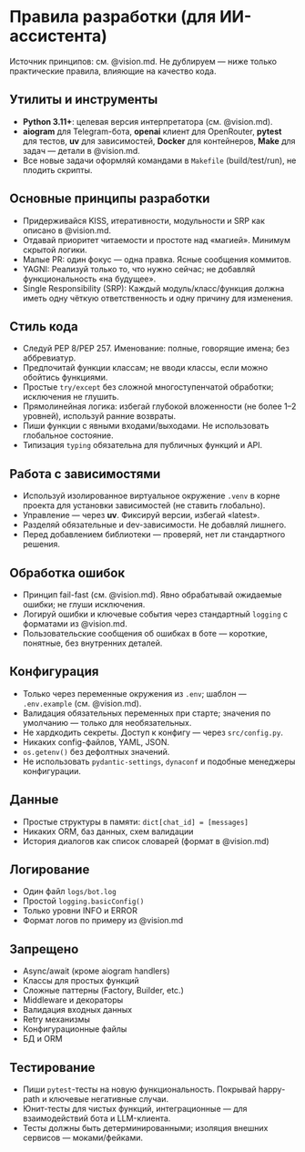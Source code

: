 # Правила разработки (для ИИ-ассистента)

Источник принципов: см. @vision.md. Не дублируем — ниже только практические правила, влияющие на качество кода.

## Утилиты и инструменты
- **Python 3.11+**: целевая версия интерпретатора (см. @vision.md).
- **aiogram** для Telegram-бота, **openai** клиент для OpenRouter, **pytest** для тестов, **uv** для зависимостей, **Docker** для контейнеров, **Make** для задач — детали в @vision.md.
- Все новые задачи оформляй командами в `Makefile` (build/test/run), не плодить скрипты.

## Основные принципы разработки
- Придерживайся KISS, итеративности, модульности и SRP как описано в @vision.md.
- Отдавай приоритет читаемости и простоте над «магией». Минимум скрытой логики.
- Малые PR: один фокус — одна правка. Ясные сообщения коммитов.
- YAGNI: Реализуй только то, что нужно сейчас; не добавляй функциональность «на будущее».
- Single Responsibility (SRP): Каждый модуль/класс/функция должна иметь одну чёткую ответственность и одну причину для изменения.

## Стиль кода
- Следуй PEP 8/PEP 257. Именование: полные, говорящие имена; без аббревиатур.
- Предпочитай функции классам; не вводи классы, если можно обойтись функциями.
- Простые `try/except` без сложной многоступенчатой обработки; исключения не глушить.
- Прямолинейная логика: избегай глубокой вложенности (не более 1–2 уровней), используй ранние возвраты.
- Пиши функции с явными входами/выходами. Не использовать глобальное состояние.
- Типизация `typing` обязательна для публичных функций и API.

 

## Работа с зависимостями
- Используй изолированное виртуальное окружение `.venv` в корне проекта для установки зависимостей (не ставить глобально).
- Управление — через **uv**. Фиксируй версии, избегай «latest».
- Разделяй обязательные и dev-зависимости. Не добавляй лишнего.
- Перед добавлением библиотеки — проверяй, нет ли стандартного решения.

## Обработка ошибок
- Принцип fail-fast (см. @vision.md). Явно обрабатывай ожидаемые ошибки; не глуши исключения.
- Логируй ошибки и ключевые события через стандартный `logging` с форматами из @vision.md.
- Пользовательские сообщения об ошибках в боте — короткие, понятные, без внутренних деталей.

## Конфигурация
- Только через переменные окружения из `.env`; шаблон — `.env.example` (см. @vision.md).
- Валидация обязательных переменных при старте; значения по умолчанию — только для необязательных.
- Не хардкодить секреты. Доступ к конфигу — через `src/config.py`.
 - Никаких config-файлов, YAML, JSON.
 - `os.getenv()` без дефолтных значений.
 - Не использовать `pydantic-settings`, `dynaconf` и подобные менеджеры конфигурации.

## Данные
- Простые структуры в памяти: `dict[chat_id] = [messages]`
- Никаких ORM, баз данных, схем валидации
- История диалогов как список словарей (формат в @vision.md)

## Логирование
- Один файл `logs/bot.log`
- Простой `logging.basicConfig()` 
- Только уровни INFO и ERROR
- Формат логов по примеру из @vision.md

## Запрещено

- Async/await (кроме aiogram handlers)
- Классы для простых функций
- Сложные паттерны (Factory, Builder, etc.)
- Middleware и декораторы
- Валидация входных данных
- Retry механизмы
- Конфигурационные файлы
- БД и ORM

## Тестирование
- Пиши `pytest`-тесты на новую функциональность. Покрывай happy-path и ключевые негативные случаи.
- Юнит-тесты для чистых функций, интеграционные — для взаимодействий бота и LLM-клиента.
- Тесты должны быть детерминированными; изоляция внешних сервисов — моками/фейками.
